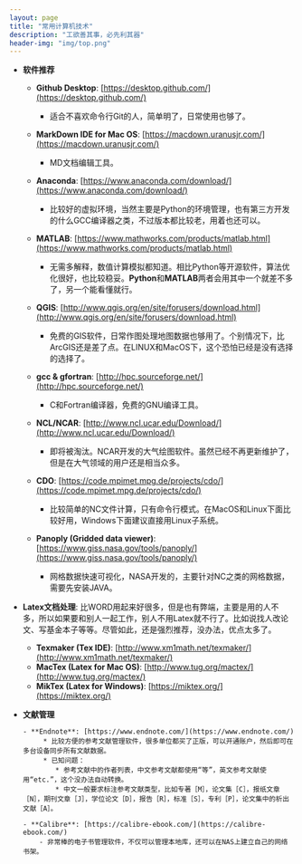 ```yaml
---
layout: page 
title: "常用计算机技术" 
description: "工欲善其事，必先利其器" 
header-img: "img/top.png" 
---
```


- **软件推荐**

	- **Github Desktop**: [https://desktop.github.com/](https://desktop.github.com/)
	  - 适合不喜欢命令行Git的人，简单明了，日常使用也够了。
	 
	- **MarkDown IDE for Mac OS**: [https://macdown.uranusjr.com/](https://macdown.uranusjr.com/)
	  - MD文档编辑工具。
	 
	- **Anaconda**: [https://www.anaconda.com/download/](https://www.anaconda.com/download/)
	  - 比较好的虚拟环境，当然主要是Python的环境管理，也有第三方开发的什么GCC编译器之类，不过版本都比较老，用着也还可以。
	
	- **MATLAB**: [https://www.mathworks.com/products/matlab.html](https://www.mathworks.com/products/matlab.html)
	   - 无需多解释，数值计算模拟都知道。相比Python等开源软件，算法优化很好，也比较稳妥。**Python**和**MATLAB**两者会用其中一个就差不多了，另一个能看懂就行。
	
	- **QGIS**: [http://www.qgis.org/en/site/forusers/download.html](http://www.qgis.org/en/site/forusers/download.html)
      - 免费的GIS软件，日常作图处理地图数据也够用了。个别情况下，比ArcGIS还是差了点。在LINUX和MacOS下，这个恐怕已经是没有选择的选择了。
	  
	- **gcc & gfortran**: [http://hpc.sourceforge.net/](http://hpc.sourceforge.net/)
	   - C和Fortran编译器，免费的GNU编译工具。
	 
	- **NCL/NCAR**: [http://www.ncl.ucar.edu/Download/](http://www.ncl.ucar.edu/Download/)
	   - 即将被淘汰。NCAR开发的大气绘图软件。虽然已经不再更新维护了，但是在大气领域的用户还是相当众多。
	
	- **CDO**: [https://code.mpimet.mpg.de/projects/cdo/](https://code.mpimet.mpg.de/projects/cdo/)
	   - 比较简单的NC文件计算，只有命令行模式。在MacOS和Linux下面比较好用，Windows下面建议直接用Linux子系统。
	
	- **Panoply (Gridded data viewer)**: [https://www.giss.nasa.gov/tools/panoply/](https://www.giss.nasa.gov/tools/panoply/)
	   - 网格数据快速可视化，NASA开发的，主要针对NC之类的网格数据，需要先安装JAVA。

- **Latex文档处理**: 比WORD用起来好很多，但是也有弊端，主要是用的人不多，所以如果要和别人一起工作，别人不用Latex就不行了。比如说找人改论文、写基金本子等等。尽管如此，还是强烈推荐，没办法，优点太多了。

	- **Texmaker (Tex IDE)**: [http://www.xm1math.net/texmaker/](http://www.xm1math.net/texmaker/)
	- **MacTex (Latex for Mac OS)**: [http://www.tug.org/mactex/](http://www.tug.org/mactex/)
	- **MikTex (Latex for Windows)**: [https://miktex.org/](https://miktex.org/)

- **文献管理**

      - **Endnote**: [https://www.endnote.com/](https://www.endnote.com/)
      	   * 比较方便的参考文献管理软件，很多单位都买了正版，可以开通账户，然后即可在多台设备同步所有文献数据。
      	   * 已知问题：
      	      * 参考文献中的作者列表，中文参考文献都使用“等”，英文参考文献使用“etc.”，这个没办法自动转换。
      	      * 中文一般要求标注参考文献类型，比如专著［M］，论文集［C］，报纸文章［N］，期刊文章［J］，学位论文［D］，报告［R］，标准［S］，专利［P］，论文集中的析出文献［A］。
      	      
      - **Calibre**: [https://calibre-ebook.com/](https://calibre-ebook.com/)
          - 非常棒的电子书管理软件，不仅可以管理本地库，还可以在NAS上建立自己的网络书架。 